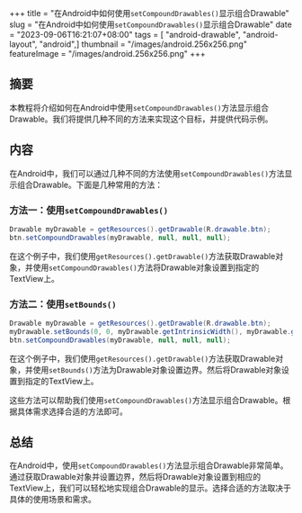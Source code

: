 +++
title = "在Android中如何使用`setCompoundDrawables()`显示组合Drawable"
slug = "在Android中如何使用`setCompoundDrawables()`显示组合Drawable"
date = "2023-09-06T16:21:07+08:00"
tags = [ "android-drawable", "android-layout", "android",]
thumbnail = "/images/android.256x256.png"
featureImage = "/images/android.256x256.png"
+++


## 摘要

本教程将介绍如何在Android中使用`setCompoundDrawables()`方法显示组合Drawable。我们将提供几种不同的方法来实现这个目标，并提供代码示例。

## 内容

在Android中，我们可以通过几种不同的方法使用`setCompoundDrawables()`方法显示组合Drawable。下面是几种常用的方法：

### 方法一：使用`setCompoundDrawables()`

```java
Drawable myDrawable = getResources().getDrawable(R.drawable.btn);
btn.setCompoundDrawables(myDrawable, null, null, null);
```

在这个例子中，我们使用`getResources().getDrawable()`方法获取Drawable对象，并使用`setCompoundDrawables()`方法将Drawable对象设置到指定的TextView上。

### 方法二：使用`setBounds()`

```java
Drawable myDrawable = getResources().getDrawable(R.drawable.btn);
myDrawable.setBounds(0, 0, myDrawable.getIntrinsicWidth(), myDrawable.getIntrinsicHeight());
btn.setCompoundDrawables(myDrawable, null, null, null);
```

在这个例子中，我们使用`getResources().getDrawable()`方法获取Drawable对象，并使用`setBounds()`方法为Drawable对象设置边界。然后将Drawable对象设置到指定的TextView上。

这些方法可以帮助我们使用`setCompoundDrawables()`方法显示组合Drawable。根据具体需求选择合适的方法即可。

## 总结

在Android中，使用`setCompoundDrawables()`方法显示组合Drawable非常简单。通过获取Drawable对象并设置边界，然后将Drawable对象设置到相应的TextView上，我们可以轻松地实现组合Drawable的显示。选择合适的方法取决于具体的使用场景和需求。


